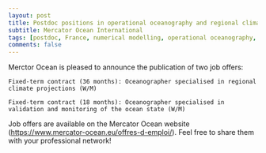 ```yaml
---
layout: post
title: Postdoc positions in operational oceanography and regional climate projections (Toulouse, France)
subtitle: Mercator Ocean International
tags: [postdoc, France, numerical modelling, operational oceanography, climate change]
comments: false
---
```

Merctor Ocean is pleased to announce the publication of two job offers:

    Fixed-term contract (36 months): Oceanographer specialised in regional climate projections (W/M)
    
    Fixed-term contract (18 months): Oceanographer specialised in validation and monitoring of the ocean state (W/M)

Job offers are available on the Mercator Ocean website (https://www.mercator-ocean.eu/offres-d-emploi/). Feel free to share them with your professional network!
